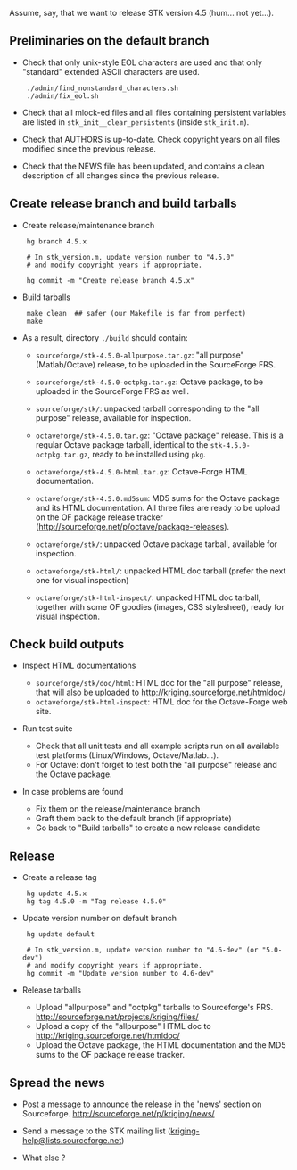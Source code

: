 Assume, say, that we want to release STK version 4.5 (hum... not yet...).


## Preliminaries on the default branch

 * Check that only unix-style EOL characters are used and that only "standard"
   extended ASCII characters are used.
   
        ./admin/find_nonstandard_characters.sh
        ./admin/fix_eol.sh

 * Check that all mlock-ed files and all files containing persistent variables
   are listed in `stk_init__clear_persistents` (inside `stk_init.m`).

 * Check that AUTHORS is up-to-date. Check copyright years on all files modified
   since the previous release.
 
 * Check that the NEWS file has been updated, and contains a clean description 
   of all changes since the previous release.


## Create release branch and build tarballs

 * Create release/maintenance branch

        hg branch 4.5.x

        # In stk_version.m, update version number to "4.5.0"
        # and modify copyright years if appropriate.

        hg commit -m "Create release branch 4.5.x"

 * Build tarballs
 
        make clean  ## safer (our Makefile is far from perfect)
        make
        
 * As a result, directory `./build` should contain:
 
   * `sourceforge/stk-4.5.0-allpurpose.tar.gz`: "all purpose" (Matlab/Octave)
      release, to be uploaded in the SourceForge FRS.
   * `sourceforge/stk-4.5.0-octpkg.tar.gz`: Octave package, to be uploaded
      in the SourceForge FRS as well.

   * `sourceforge/stk/`: unpacked tarball corresponding to the "all purpose"
      release, available for inspection.

   * `octaveforge/stk-4.5.0.tar.gz`: "Octave package" release. This is a regular
     Octave package tarball, identical to the `stk-4.5.0-octpkg.tar.gz`, ready
     to be installed using `pkg`.
   * `octaveforge/stk-4.5.0-html.tar.gz`: Octave-Forge HTML documentation.
   * `octaveforge/stk-4.5.0.md5sum`: MD5 sums for the Octave package and its HTML
     documentation. All three files are ready to be upload on the OF package
     release tracker (http://sourceforge.net/p/octave/package-releases).

   * `octaveforge/stk/`: unpacked Octave package tarball, available for inspection.
   * `octaveforge/stk-html/`: unpacked HTML doc tarball (prefer the next one for
     visual inspection)
   * `octaveforge/stk-html-inspect/`: unpacked HTML doc tarball, together with some
     OF goodies (images, CSS stylesheet), ready for visual inspection.

## Check build outputs

 * Inspect HTML documentations
   * `sourceforge/stk/doc/html`: HTML doc for the "all purpose" release,
      that will also be uploaded to <http://kriging.sourceforge.net/htmldoc/>
   * `octaveforge/stk-html-inspect`: HTML doc for the Octave-Forge web site.
   
 * Run test suite
   * Check that all unit tests and all example scripts run on all available test
     platforms (Linux/Windows, Octave/Matlab...).
   * For Octave: don't forget to test both the "all purpose" release and the
     Octave package.
 
 * In case problems are found
   * Fix them on the release/maintenance branch
   * Graft them back to the default branch (if appropriate)
   * Go back to "Build tarballs" to create a new release candidate
 

## Release

 * Create a release tag
 
        hg update 4.5.x
        hg tag 4.5.0 -m "Tag release 4.5.0"
        
 * Update version number on default branch

        hg update default
                
        # In stk_version.m, update version number to "4.6-dev" (or "5.0-dev")
        # and modify copyright years if appropriate.
        hg commit -m "Update version number to 4.6-dev"

 * Release tarballs
   * Upload "allpurpose" and "octpkg" tarballs to Sourceforge's FRS.
       <http://sourceforge.net/projects/kriging/files/>
   * Upload a copy of the "allpurpose" HTML doc to 
       <http://kriging.sourceforge.net/htmldoc/>
   * Upload the Octave package, the HTML documentation and the MD5 sums to the OF
     package release tracker.

## Spread the news

 * Post a message to announce the release in the 'news' section on Sourceforge.
     <http://sourceforge.net/p/kriging/news/>

 * Send a message to the STK mailing list (kriging-help@lists.sourceforge.net)
 
 * What else ?

